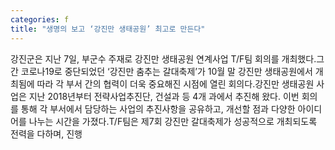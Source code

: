 ```yaml
---
categories: f
title: "생명의 보고 ‘강진만 생태공원’ 최고로 만든다"
---
```

강진군은 지난 7일, 부군수 주재로 강진만 생태공원 연계사업 T/F팀 회의를 개최했다.그간 코로나19로 중단되었던 ‘강진만 춤추는 갈대축제’가 10월 말 강진만 생태공원에서 개최됨에 따라 각 부서 간의 협력이 더욱 중요해진 시점에 열린 회의다.강진만 생태공원 사업은 지난 2018년부터 전략사업추진단, 건설과 등 4개 과에서 추진해 왔다. 이번 회의를 통해 각 부서에서 담당하는 사업의 추진사항을 공유하고, 개선할 점과 다양한 아이디어를 나누는 시간을 가졌다.T/F팀은 제7회 강진만 갈대축제가 성공적으로 개최되도록 전력을 다하며, 진행